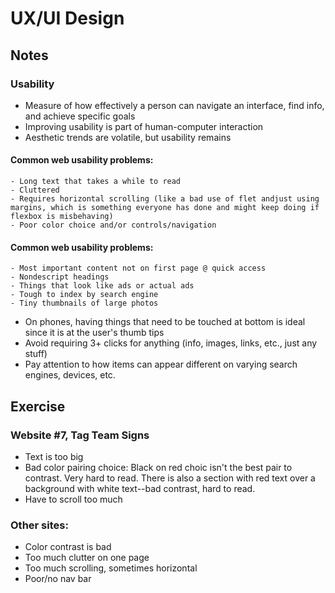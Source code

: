 # UX/UI Design

## Notes
### Usability
- Measure of how effectively a person can navigate an interface, find info, and achieve specific goals
- Improving usability is part of human-computer interaction
- Aesthetic trends are volatile, but usability remains
#### Common web usability problems:
    - Long text that takes a while to read
    - Cluttered
    - Requires horizontal scrolling (like a bad use of flet andjust using margins, which is something everyone has done and might keep doing if flexbox is misbehaving)
    - Poor color choice and/or controls/navigation
#### Common web usability problems:
    - Most important content not on first page @ quick access
    - Nondescript headings
    - Things that look like ads or actual ads
    - Tough to index by search engine
    - Tiny thumbnails of large photos

- On phones, having things that need to be touched at bottom is ideal since it is at the user's thumb tips
- Avoid requiring 3+ clicks for anything (info, images, links, etc., just any stuff)
- Pay attention to how items can appear different on varying search engines, devices, etc.

## Exercise
### Website #7, Tag Team Signs
- Text is too big
- Bad color pairing choice: Black on red choic isn't the best pair to contrast. Very hard to read. There is also a section with red text over a background with white text--bad contrast, hard to read.
- Have to scroll too much

### Other sites:
- Color contrast is bad
- Too much clutter on one page
- Too much scrolling, sometimes horizontal
- Poor/no nav bar
